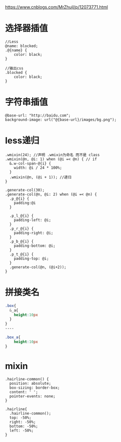 https://www.cnblogs.com/MrZhujl/p/12073771.html

# 选择器插值

```less
//Less
@name: blocked;
.@{name} {
    color: black;
}

//输出css
.blocked {
    color: black;
}
```

# 字符串插值

```less
@base-url: "http://baidu.com";
background-image: url("@{base-url}/images/bg.png");
```



# less递归

```less
.wmixin(24); //声明 .wmixin为命名 而不是 class
.wmixin(@n, @i: 1) when (@i =< @n) { // if
  &.w-col-span-@{i} {
    width: @i / 24 * 100%;
  }
  .wmixin(@n, (@i + 1)); //递归
}

.generate-col(30);
.generate-col(@n, @i: 2) when (@i =< @n) {
  .p_@{i} {
    padding:@i
  }

  .p_l_@{i} {
    padding-left: @i;
  }
  .p_r_@{i} {
    padding-right: @i;
  }
  .p_b_@{i} {
    padding-bottom: @i;
  }
  .p_t_@{i} {
    padding-top: @i;
  }
  .generate-col(@n, (@i+2));
}

```

# 拼接类名

```css
.box{
  &_a{
 	height:10px 
  }
}
----

.box_a{
	height:10px 
}
```

# mixin

```less
.hairline-common() {
  position: absolute;
  box-sizing: border-box;
  content: ' ';
  pointer-events: none;
}

.hairline{
  .hairline-common();
  top: -50%;
  right: -50%;
  bottom: -50%;
  left: -50%;
}

```

